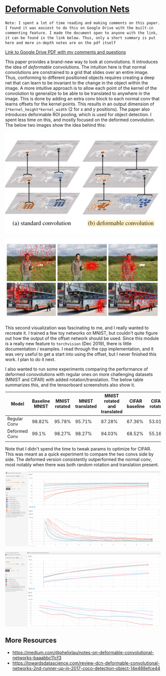 # [Deformable Convolution Nets](https://openaccess.thecvf.com/content_ICCV_2017/papers/Dai_Deformable_Convolutional_Networks_ICCV_2017_paper.pdf)

```
Note: I spent a lot of time reading and making comments on this paper. I found it was easiest to do this on Google Drive with the built-in commenting feature. I made the document open to anyone with the link, it can be found in the link below. Thus, only a short summary is put here and more in-depth notes are on the pdf itself
```
[Link to Google Drive PDF with my comments and questions](https://drive.google.com/file/d/1Avv9WkuYRpLbPe8fM11YnHiQqtZ_5j03/view?usp=sharing)

This paper provides a brand-new way to look at convolutions. It introduces the idea of _deformable_ convolutions. The intuition here is that normal convolutions are constrained to a grid that slides over an entire image. Thus, conforming to different positioned objects requires creating a deep net that can learn to be invariant to the change in the object within the image. A more intuitive approach is to allow each point of the kernel of the convolution to generalize to be able to be translated to anywhere in the image. This is done by adding an extra conv block to each normal conv that learns offsets for the kernel points. This results in an output dimension of `2*kernel_height*kernel_width` (2 for x and y positions). The paper also introduces deformable ROI pooling, which is used for object detection. I spent less time on this, and mostly focused on the deformed convolution. The below two images show the idea behind this:

![1](./img/deform1.png)

![2](./img/deform2.png)

This second visualization was fascinating to me, and I really wanted to recreate it. I trained a few toy networks on MNIST, but couldn't quite figure out how the output of the offset network should be used. Since this module is a really new feature to `torchvision` (Dec 2019), there is little documentation / examples. I read through the cpp implementation, and it was very useful to get a start into using the offset, but I never finished this work. I plan to do it next.

I also wanted to run some experiments comparing the performance of deformed conovolutions with regular ones on more challenging datasets (MNIST and CIFAR) with added rotation/translation. The below table summarizes this, and the tensorboard screenshots also show it.

| Model         | Baseline MNIST | MNIST rotated | MNIST translated | MNIST rotated and translated | CIFAR baseline | CIFAR rotated |
|---------------|----------------|---------------|------------------|------------------------------|----------------|---------------|
| Regular Conv  | 98.82%         | 95.78%        | 95.71%           | 87.28%                       | 67.36%         | 53.01%        |
| Deformed Conv | 99.1%          | 98.27%        | 98.27%           | 94.03%                       | 68.52%         | 55.16%        |
|               |                |               |                  |                              |                |               |

Note that I didn't spend the time to tweak params to optimize for CIFAR. This was meant as a quick experiment to compare the two convs side by side. The deformed version consistently outperformed the normal conv, most notably when there was both random rotation and translation present. 


![tb1](./img/mnist.png)

![tb2](./img/cifar.png)

## More Resources
- https://medium.com/@phelixlau/notes-on-deformable-convolutional-networks-baaabbc11cf3
- https://towardsdatascience.com/review-dcn-deformable-convolutional-networks-2nd-runner-up-in-2017-coco-detection-object-14e488efce44